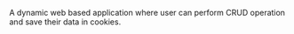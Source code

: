 A dynamic web based application where user can perform CRUD operation and save their data in cookies. 
